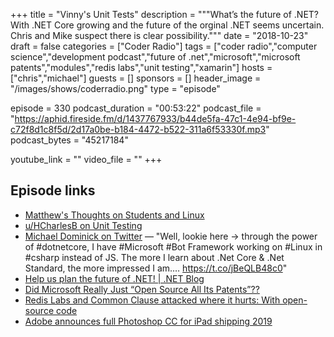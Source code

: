 +++
title = "Vinny's Unit Tests"
description = """What’s the future of .NET? With .NET Core growing and the future of the orginal .NET seems uncertain. Chris and Mike suspect there is clear possibility."""
date = "2018-10-23"
draft = false
categories = ["Coder Radio"]
tags = ["coder radio","computer science","development podcast","future of .net","microsoft","microsoft patents","modules","redis labs","unit testing","xamarin"]
hosts = ["chris","michael"]
guests = []
sponsors = []
header_image = "/images/shows/coderradio.png"
type = "episode"

episode = 330
podcast_duration = "00:53:22"
podcast_file = "https://aphid.fireside.fm/d/1437767933/b44de5fa-47c1-4e94-bf9e-c72f8d1c8f5d/2d17a0be-b184-4472-b522-311a6f53330f.mp3"
podcast_bytes = "45217184"

youtube_link = ""
video_file = ""
+++

## Episode links

  * [Matthew's Thoughts on Students and Linux](https://pastebin.com/y1E1GNau "Matthew's Thoughts on Students and Linux")
  * [u/HCharlesB on Unit Testing](https://www.reddit.com/r/CoderRadio/comments/9mivv7/in_testing_we_trust_coder_radio_328/e7j0k4d/ "u/HCharlesB on Unit Testing")
  * [Michael Dominick on Twitter](https://twitter.com/dominucco/status/1051303275557998593 "Michael Dominick on Twitter") — "Well, lookie here -> through the power of #dotnetcore, I have #Microsoft #Bot Framework working on #Linux in #csharp instead of JS. The more I learn about .Net Core & .Net Standard, the more impressed I am.… https://t.co/jBeQLB48c0"
  * [Help us plan the future of .NET! | .NET Blog](https://blogs.msdn.microsoft.com/dotnet/2018/04/20/help-us-plan-the-future-of-net/ "Help us plan the future of .NET! | .NET Blog")
  * [Did Microsoft Really Just “Open Source All Its Patents”??](https://hackernoon.com/did-microsoft-really-just-open-source-all-its-patents-3e419ae1a439 "Did Microsoft Really Just “Open Source All Its Patents”??")
  * [​Redis Labs and Common Clause attacked where it hurts: With open-source code](https://www.zdnet.com/article/redis-labs-and-common-clause-attacked-where-it-hurts-with-open-source-code/ "​Redis Labs and Common Clause attacked where it hurts: With open-source code")
  * [Adobe announces full Photoshop CC for iPad shipping 2019](https://9to5mac.com/2018/10/15/adobe-photoshop-cc-ipad-launching-2019/ "Adobe announces full Photoshop CC for iPad shipping 2019")

